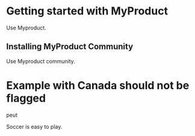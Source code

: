 # Getting started with MyProduct

Use Myproduct.

## Installing MyProduct Community

Use Myproduct community.

# Example with Canada should not be flagged

peut

Soccer is easy to play.